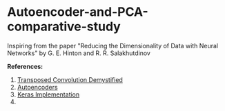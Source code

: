 # Autoencoder-and-PCA-comparative-study
Inspiring from the paper "Reducing the Dimensionality of Data with Neural Networks" by G. E. Hinton and R. R. Salakhutdinov

**References:**

1. [Transposed Convolution Demystified](https://towardsdatascience.com/transposed-convolution-demystified-84ca81b4baba)
2. [Autoencoders](https://www.jeremyjordan.me/autoencoders/)
3. [Keras Implementation](https://blog.keras.io/building-autoencoders-in-keras.html)
4. [](https://towardsdatascience.com/a-simple-cnn-multi-image-classifier-31c463324fa)
